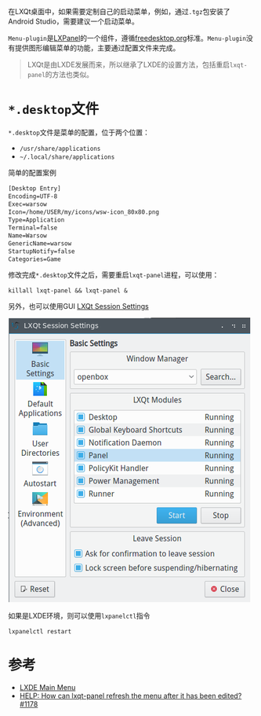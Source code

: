 在LXQt桌面中，如果需要定制自己的启动菜单，例如，通过`.tgz`包安装了Android Studio，需要建议一个启动菜单。

`Menu-plugin`是[LXPanel](https://wiki.lxde.org/en/LXPanel)的一个组件，遵循[freedesktop.org](http://freedesktop.org/)标准。`Menu-plugin`没有提供图形编辑菜单的功能，主要通过配置文件来完成。

> LXQt是由LXDE发展而来，所以继承了LXDE的设置方法，包括重启`lxqt-panel`的方法也类似。

# `*.desktop`文件

`*.desktop`文件是菜单的配置，位于两个位置：

* `/usr/share/applications`
* `~/.local/share/applications`

简单的配置案例

```
[Desktop Entry]
Encoding=UTF-8
Exec=warsow
Icon=/home/USER/my/icons/wsw-icon_80x80.png
Type=Application
Terminal=false
Name=Warsow
GenericName=warsow
StartupNotify=false
Categories=Game
```

修改完成`*.desktop`文件之后，需要重启`lxqt-panel`进程，可以使用：

```
killall lxqt-panel && lxqt-panel &
```

另外，也可以使用GUI [LXQt Session Settings](https://github.com/lxde/lxqt-session#lxqt-session-settings)

![LXQt Session Settings](../../../../img/os/linux/redhat/fedora/lxqt-session-settings.png)

如果是LXDE环境，则可以使用`lxpanelctl`指令

```
lxpanelctl restart
```

# 参考

* [LXDE Main Menu](https://wiki.lxde.org/en/Main_Menu)
* [HELP: How can lxqt-panel refresh the menu after it has been edited? #1178](https://github.com/lxde/lxqt/issues/1178)